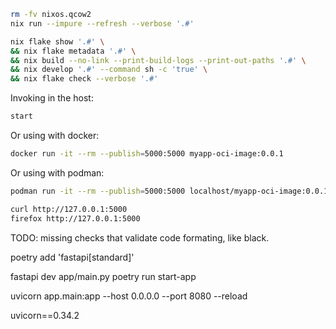 

```bash
rm -fv nixos.qcow2
nix run --impure --refresh --verbose '.#'
```


```bash
nix flake show '.#' \
&& nix flake metadata '.#' \
&& nix build --no-link --print-build-logs --print-out-paths '.#' \
&& nix develop '.#' --command sh -c 'true' \
&& nix flake check --verbose '.#'
```


Invoking in the host:
```bash
start
```


Or using with docker:
```bash
docker run -it --rm --publish=5000:5000 myapp-oci-image:0.0.1
```


Or using with podman:
```bash
podman run -it --rm --publish=5000:5000 localhost/myapp-oci-image:0.0.1
```


```bash
curl http://127.0.0.1:5000
firefox http://127.0.0.1:5000
```

TODO: missing checks that validate code formating, like black.





poetry add 'fastapi[standard]'


fastapi dev app/main.py
poetry run start-app

uvicorn app.main:app --host 0.0.0.0 --port 8080 --reload

uvicorn==0.34.2
